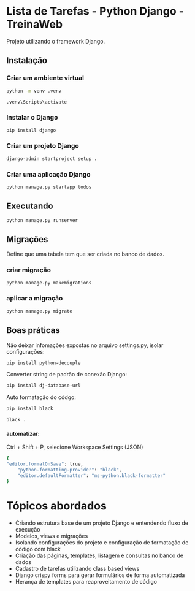 # Lista de Tarefas - Python Django - TreinaWeb
Projeto utilizando o framework Django.

## Instalação

### Criar um ambiente virtual
```bash
python -m venv .venv

.venv\Scripts\activate
```

### Instalar o Django
```bash
pip install django
```

### Criar um projeto Django
```bash
django-admin startproject setup .
```

### Criar uma aplicação Django
```bash
python manage.py startapp todos
```

## Executando 
```bash
python manage.py runserver
```

## Migrações
Define que uma tabela tem que ser criada no banco de dados.

### criar migração
```bash
python manage.py makemigrations
```

### aplicar a migração
```bash
python manage.py migrate
```

## Boas práticas
Não deixar infomações expostas no arquivo settings.py, isolar configurações: 
```bash
pip install python-decouple
```

Converter string de padrão de conexão Django:
```bash
pip install dj-database-url
```

Auto formatação do códgo: 
```bash
pip install black

black .
```

#### automatizar: 

Ctrl + Shift + P, selecione Workspace Settings (JSON)
```bash
{ 
"editor.formatOnSave": true,
    "python.formatting.provider": "black",
    "editor.defaultFormatter": "ms-python.black-formatter"
}
```


# Tópicos abordados
- Criando estrutura base de um projeto Django e entendendo fluxo de execução
- Modelos, views e migrações
- Isolando configurações do projeto e configuração de formatação de código com black
- Criação das páginas, templates, listagem e consultas no banco de dados
- Cadastro de tarefas utilizando class based views
- Django crispy forms para gerar formulários de forma automatizada
- Herança de templates para reaproveitamento de código
